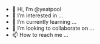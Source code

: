 - 👋 Hi, I’m @yeatpool
- 👀 I’m interested in ...
- 🌱 I’m currently learning ...
- 💞️ I’m looking to collaborate on ...
- 📫 How to reach me ...

<!---
yeatpool/yeatpool is a ✨ special ✨ repository because its `README.md` (this file) appears on your GitHub profile.
You can click the Preview link to take a look at your changes.
--->
